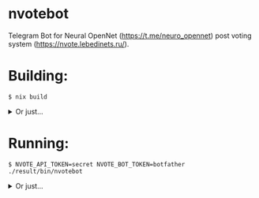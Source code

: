 # nvotebot
Telegram Bot for Neural OpenNet (https://t.me/neuro_opennet) post voting system (https://nvote.lebedinets.ru/).

# Building:
```console
$ nix build
```
<details>
	<summary>Or just...</summary>

```console
$ CGO_ENABLED=0 go build -v -tags osusergo,netgo -ldflags '-w -s' github.com/iwalfy/nvotebot/cmd/nvotebot
```
</details>

# Running:
```console
$ NVOTE_API_TOKEN=secret NVOTE_BOT_TOKEN=botfather ./result/bin/nvotebot
```

<details>
	<summary>Or just...</summary>
	
```console
$ ./nvotebot
```
</details>

